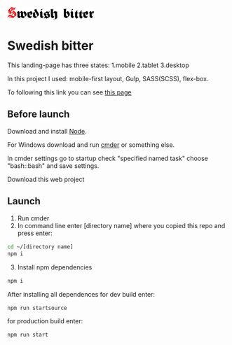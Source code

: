 <img width="198" height="29" alt="Swedish bitter" src="https://github.com/shurawi/SwedishBitter/blob/master/source/img/logo-tablet.png">

# Swedish bitter

This landing-page has three states:
1.mobile
2.tablet
3.desktop

In this project I used: mobile-first layout, Gulp, SASS(SCSS), flex-box.

To following this link you can see [this page](https://shurawi.github.io/swedishbitter-pv/)

## Before launch
Download and install [Node](https://nodejs.org/en/).

For Windows download and run [cmder](https://cmder.net/) or something else.

In cmder settings go to startup check "specified named task" choose "bash::bash" and save settings.

Download this web project

## Launch 
1. Run cmder
2. In command line enter [directory name] where you copied this repo and press enter:
```bash
cd ~/[directory name]
npm i
```
3. Install npm dependencies 
```bash
npm i
```

After installing all dependences for dev build enter:
```bush
npm run startsource
```
for production build enter:
 ```bush
 npm run start
 ```
